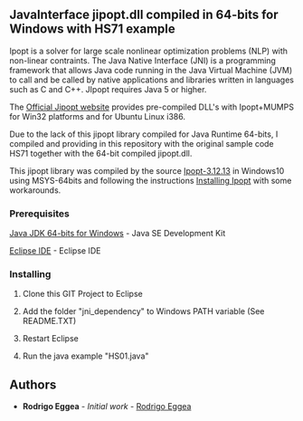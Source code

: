## JavaInterface jipopt.dll compiled in 64-bits for Windows with HS71 example

Ipopt is a solver for large scale nonlinear optimization problems (NLP) with non-linear contraints. 
The Java Native Interface (JNI) is a programming framework that allows Java code running in the Java Virtual Machine (JVM) 
to call and be called by native applications and libraries written in languages such as C and C++.
JIpopt requires Java 5 or higher.

The [Official Jipopt website](https://projects.coin-or.org/Ipopt/wiki/JavaInterface) provides pre-compiled DLL's with Ipopt+MUMPS for  Win32 platforms and for Ubuntu Linux i386. 

Due to the lack of this jipopt library compiled for Java Runtime 64-bits, I compiled and providing in this repository with the original sample code HS71 together with the 64-bit compiled jipopt.dll. 

This jipopt library was compiled by the source [Ipopt-3.12.13](https://www.coin-or.org/download/source/Ipopt/Ipopt-3.12.13.tgz) in Windows10 using MSYS-64bits and following the instructions [Installing Ipopt](https://coin-or.github.io/Ipopt/INSTALL.html) with some workarounds.

### Prerequisites
[Java JDK 64-bits for Windows](https://www.oracle.com/java/technologies/javase-jdk14-downloads.html) - Java SE Development Kit

[Eclipse IDE](https://www.eclipse.org/downloads/) - Eclipse IDE

### Installing

1) Clone this GIT Project to Eclipse 

2) Add the folder "jni_dependency" to Windows PATH variable (See README.TXT)

3) Restart Eclipse

4) Run the java example "HS01.java"

## Authors

* **Rodrigo Eggea** - *Initial work* - [Rodrigo Eggea](https://github.com/eggea)

